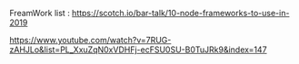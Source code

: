 FreamWork list : 
https://scotch.io/bar-talk/10-node-frameworks-to-use-in-2019




https://www.youtube.com/watch?v=7RUG-zAHJLo&list=PL_XxuZqN0xVDHFj-ecFSU0SU-B0TuJRk9&index=147